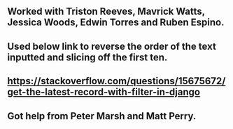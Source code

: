 ## Worked with Triston Reeves, Mavrick Watts, Jessica Woods, Edwin Torres and Ruben Espino.

## Used below link to reverse the order of the text inputted and slicing off the first ten.
## https://stackoverflow.com/questions/15675672/get-the-latest-record-with-filter-in-django

## Got help from Peter Marsh and Matt Perry.